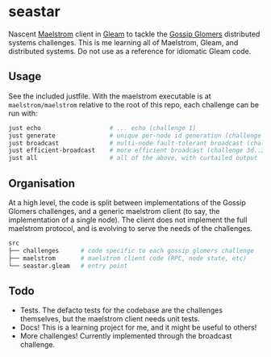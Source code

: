 # seastar

Nascent [Maelstrom](https://github.com/jepsen-io/maelstrom/blob/main/doc/01-getting-ready/index.md) client in [Gleam](https://gleam.run/) to tackle the [Gossip Glomers](https://fly.io/dist-sys/) distributed systems challenges.
This is me learning all of Maelstrom, Gleam, and distributed systems. Do not use as a reference for idiomatic Gleam code.

## Usage

See the included justfile. With the maelstrom executable is at `maelstrom/maelstrom` relative to the root of this repo, each challenge can be run with:

```bash
just echo                   # ... echo (challenge 1)
just generate               # unique per-node id generation (challenge 2)
just broadcast              # multi-node fault-tolerant broadcast (challenge 3a..3c)
just efficient-broadcast    # more efficient broadcast (challenge 3d..3e)
just all                    # all of the above, with curtailed output
```

## Organisation

At a high level, the code is split between implementations of the Gossip Glomers challenges, and a generic maelstrom client (to say, the implementation of a single node).
The client does not implement the full maelstrom protocol, and is evolving to serve the needs of the challenges.

```bash
src
├── challenges      # code specific to each gossip glomers challenge
├── maelstrom       # maelstrom client code (RPC, node state, etc)
└── seastar.gleam   # entry point
```


## Todo

- Tests.
  The defacto tests for the codebase are the challenges themselves, but the maelstrom client needs unit tests.
- Docs!
  This is a learning project for me, and it might be useful to others!
- More challenges!
  Currently implemented through the broadcast challenge.
